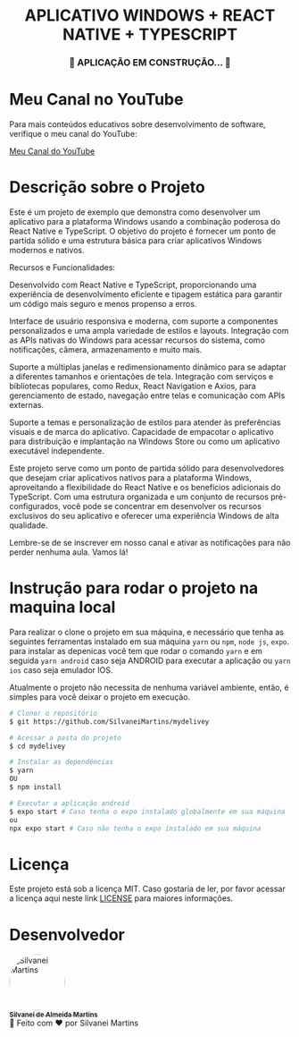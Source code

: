 <h1 align="center">
   APLICATIVO WINDOWS + REACT NATIVE + TYPESCRIPT
</h1>

<h3 align="center">
	🚧  APLICAÇÃO EM CONSTRUÇÃO...  🚧
</h3>


# Meu Canal no YouTube

Para mais conteúdos educativos sobre desenvolvimento de software, verifique o meu canal do YouTube:

[Meu Canal do YouTube](https://www.youtube.com/channel/UCmYDvec1_liMzbQcbXtuLmg)

# Descrição sobre o Projeto
Este é um projeto de exemplo que demonstra como desenvolver um aplicativo para a plataforma Windows usando a combinação poderosa do React Native e TypeScript. O objetivo do projeto é fornecer um ponto de partida sólido e uma estrutura básica para criar aplicativos Windows modernos e nativos.

Recursos e Funcionalidades:

Desenvolvido com React Native e TypeScript, proporcionando uma experiência de desenvolvimento eficiente e tipagem estática para garantir um código mais seguro e menos propenso a erros.

Interface de usuário responsiva e moderna, com suporte a componentes personalizados e uma ampla variedade de estilos e layouts.
Integração com as APIs nativas do Windows para acessar recursos do sistema, como notificações, câmera, armazenamento e muito mais.

Suporte a múltiplas janelas e redimensionamento dinâmico para se adaptar a diferentes tamanhos e orientações de tela.
Integração com serviços e bibliotecas populares, como Redux, React Navigation e Axios, para gerenciamento de estado, navegação entre telas e comunicação com APIs externas.

Suporte a temas e personalização de estilos para atender às preferências visuais e de marca do aplicativo.
Capacidade de empacotar o aplicativo para distribuição e implantação na Windows Store ou como um aplicativo executável independente.

Este projeto serve como um ponto de partida sólido para desenvolvedores que desejam criar aplicativos nativos para a plataforma Windows, aproveitando a flexibilidade do React Native e os benefícios adicionais do TypeScript. Com uma estrutura organizada e um conjunto de recursos pré-configurados, você pode se concentrar em desenvolver os recursos exclusivos do seu aplicativo e oferecer uma experiência Windows de alta qualidade.

Lembre-se de se inscrever em nosso canal e ativar as notificações para não perder nenhuma aula. Vamos lá!

# Instrução para rodar o projeto na maquina local

Para realizar o clone o projeto em sua máquina, e necessário que tenha as seguintes ferramentas instalado em sua máquina `yarn` ou `npm`, `node js`, `expo`. para instalar as depenicas você tem que rodar o comando `yarn` e em seguida `yarn android` caso seja ANDROID para executar a aplicação ou `yarn ios` caso seja emulador IOS.

Atualmente o projeto não necessita de nenhuma variável ambiente, então, é simples para você deixar o projeto em execução.

```bash
# Clonar o repositório
$ git https://github.com/SilvaneiMartins/mydelivey

# Acessar a pasta do projeto
$ cd mydelivey

# Instalar as dependências
$ yarn
OU
$ npm install

# Executar a aplicação android
$ expo start # Caso tenha o expo instalado globalmente em sua máquina
ou
npx expo start # Caso não tenha o expo instalado em sua máquina
```
# Licença

Este projeto está sob a licença MIT. Caso gostaria de ler, por favor acessar a licença aqui neste link [LICENSE](https://github.com/SilvaneiMartins/mydelivey/blob/master/LICENSE) para maiores informações.

# Desenvolvedor

<a href="https://github.com/SilvaneiMartins">
    <img
        style="border-radius:50%"
        src="https://github.com/SilvaneiMartins.png"
        width="100px;"
        alt="Silvanei Martins"
    />
    <br />
    <sub>
        <b>Silvanei de Almeida Martins</b>
    </sub>
</a>
     <a href="https://github.com/SilvaneiMartins" title="Silvanei martins" >
 </a>
<br />
🚀 Feito com ❤️ por Silvanei Martins
